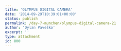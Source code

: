 ```yaml
---
title: 'OLYMPUS DIGITAL CAMERA'
date: '2014-09-29T10:39:01+00:00'
status: publish
permalink: /day-7-munchen/olympus-digital-camera-21
author: 'Dylan Pavelko'
excerpt: ''
type: attachment
id: 800
---
```

<!DOCTYPE html PUBLIC "-//W3C//DTD HTML 4.0 Transitional//EN" "http://www.w3.org/TR/REC-html40/loose.dtd">
<?xml encoding="UTF-8">
